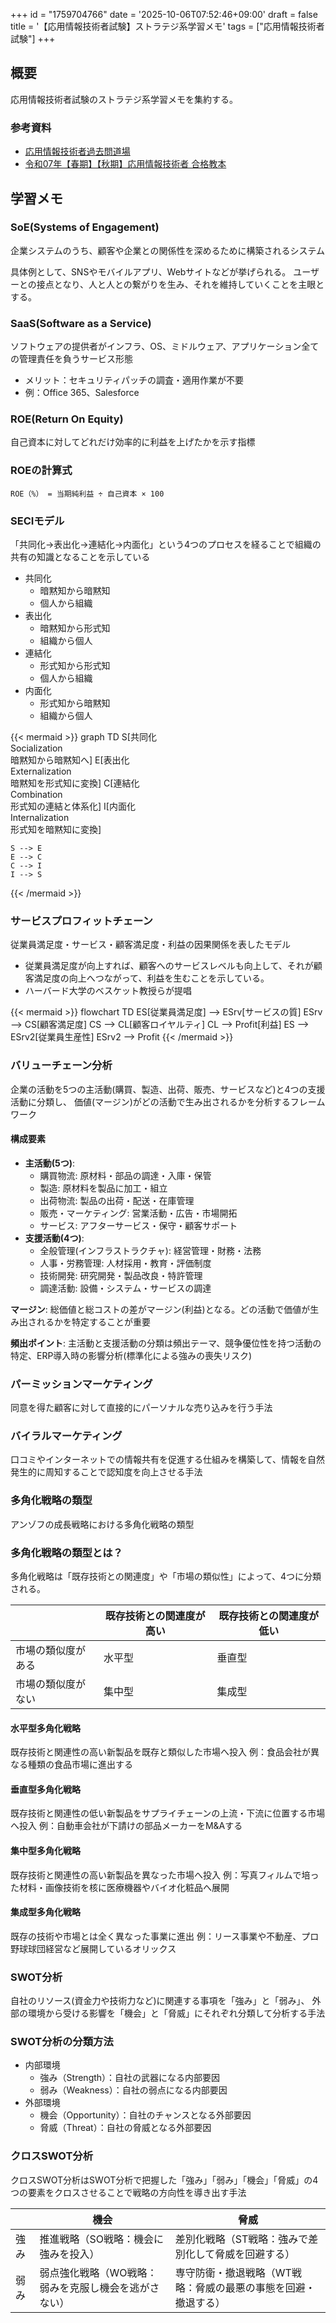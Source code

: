 +++
id = "1759704766"
date = '2025-10-06T07:52:46+09:00'
draft = false
title = '【応用情報技術者試験】ストラテジ系学習メモ'
tags = ["応用情報技術者試験"]
+++
## 概要

応用情報技術者試験のストラテジ系学習メモを集約する。

### 参考資料
- [応用情報技術者過去問道場](https://www.ap-siken.com/apkakomon.php)
- [令和07年【春期】【⁠秋期】応用情報技術者 合格教本](https://gihyo.jp/book/2024/978-4-297-14620-7)

## 学習メモ

### SoE(Systems of Engagement)

企業システムのうち、顧客や企業との関係性を深めるために構築されるシステム

具体例として、SNSやモバイルアプリ、Webサイトなどが挙げられる。
ユーザーとの接点となり、人と人との繋がりを生み、それを維持していくことを主眼とする。

### SaaS(Software as a Service)

ソフトウェアの提供者がインフラ、OS、ミドルウェア、アプリケーション全ての管理責任を負うサービス形態

- メリット：セキュリティパッチの調査・適用作業が不要
- 例：Office 365、Salesforce

### ROE(Return On Equity)

自己資本に対してどれだけ効率的に利益を上げたかを示す指標

### ROEの計算式

`ROE（%） = 当期純利益 ÷ 自己資本 × 100`

### SECIモデル

「共同化→表出化→連結化→内面化」という4つのプロセスを経ることで組織の共有の知識となることを示している

- 共同化
  - 暗黙知から暗黙知
  - 個人から組織
- 表出化
  - 暗黙知から形式知
  - 組織から個人
- 連結化
  - 形式知から形式知
  - 個人から組織
- 内面化
  - 形式知から暗黙知
  - 組織から個人

{{< mermaid >}}
graph TD
    S[共同化<br>Socialization<br>暗黙知から暗黙知へ]
    E[表出化<br>Externalization<br>暗黙知を形式知に変換]
    C[連結化<br>Combination<br>形式知の連結と体系化]
    I[内面化<br>Internalization<br>形式知を暗黙知に変換]

    S --> E
    E --> C
    C --> I
    I --> S
{{< /mermaid >}}

### サービスプロフィットチェーン

従業員満足度・サービス・顧客満足度・利益の因果関係を表したモデル

- 従業員満足度が向上すれば、顧客へのサービスレベルも向上して、それが顧客満足度の向上へつながって、利益を生むことを示している。
- ハーバード大学のベスケット教授らが提唱

{{< mermaid >}}
flowchart TD
    ES[従業員満足度] --> ESrv[サービスの質]
    ESrv --> CS[顧客満足度]
    CS --> CL[顧客ロイヤルティ]
    CL --> Profit[利益]
    ES --> ESrv2[従業員生産性]
    ESrv2 --> Profit
{{< /mermaid >}}

### バリューチェーン分析

企業の活動を5つの主活動(購買、製造、出荷、販売、サービスなど)と4つの支援活動に分類し、
価値(マージン)がどの活動で生み出されるかを分析するフレームワーク

#### 構成要素

- **主活動(5つ)**:
  - 購買物流: 原材料・部品の調達・入庫・保管
  - 製造: 原材料を製品に加工・組立
  - 出荷物流: 製品の出荷・配送・在庫管理
  - 販売・マーケティング: 営業活動・広告・市場開拓
  - サービス: アフターサービス・保守・顧客サポート
- **支援活動(4つ)**:
  - 全般管理(インフラストラクチャ): 経営管理・財務・法務
  - 人事・労務管理: 人材採用・教育・評価制度
  - 技術開発: 研究開発・製品改良・特許管理
  - 調達活動: 設備・システム・サービスの調達

**マージン**: 総価値と総コストの差がマージン(利益)となる。どの活動で価値が生み出されるかを特定することが重要

**頻出ポイント**: 主活動と支援活動の分類は頻出テーマ、競争優位性を持つ活動の特定、ERP導入時の影響分析(標準化による強みの喪失リスク)

### パーミッションマーケティング

同意を得た顧客に対して直接的にパーソナルな売り込みを行う手法

### バイラルマーケティング

口コミやインターネットでの情報共有を促進する仕組みを構築して、情報を自然発生的に周知することで認知度を向上させる手法

### 多角化戦略の類型

アンゾフの成長戦略における多角化戦略の類型

### 多角化戦略の類型とは？

多角化戦略は「既存技術との関連度」や「市場の類似性」によって、4つに分類される。

||既存技術との関連度が高い|既存技術との関連度が低い|
|---|---|---|
|市場の類似度がある|水平型|垂直型|
|市場の類似度がない|集中型|集成型|

#### 水平型多角化戦略

既存技術と関連性の高い新製品を既存と類似した市場へ投入
例：食品会社が異なる種類の食品市場に進出する

#### 垂直型多角化戦略

既存技術と関連性の低い新製品をサプライチェーンの上流・下流に位置する市場へ投入
例：自動車会社が下請けの部品メーカーをM&Aする

#### 集中型多角化戦略

既存技術と関連性の高い新製品を異なった市場へ投入
例：写真フィルムで培った材料・画像技術を核に医療機器やバイオ化粧品へ展開

#### 集成型多角化戦略

既存の技術や市場とは全く異なった事業に進出
例：リース事業や不動産、プロ野球球団経営など展開しているオリックス

### SWOT分析

自社のリソース(資金力や技術力など)に関連する事項を「強み」と「弱み」、
外部の環境から受ける影響を「機会」と「脅威」にそれぞれ分類して分析する手法

### SWOT分析の分類方法

- 内部環境
  - 強み（Strength）：自社の武器になる内部要因
  - 弱み（Weakness）：自社の弱点になる内部要因
- 外部環境
  - 機会（Opportunity）：自社のチャンスとなる外部要因
  - 脅威（Threat）：自社の脅威となる外部要因

### クロスSWOT分析

クロスSWOT分析はSWOT分析で把握した「強み」「弱み」「機会」「脅威」の4つの要素をクロスさせることで戦略の方向性を導き出す手法

||機会|脅威|
|---|---|---|
|強み|推進戦略（SO戦略：機会に強みを投入）|差別化戦略（ST戦略：強みで差別化して脅威を回避する）|
|弱み|弱点強化戦略（WO戦略：弱みを克服し機会を逃がさない）|専守防衛・撤退戦略（WT戦略：脅威の最悪の事態を回避・撤退する）|


